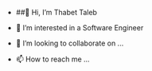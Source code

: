 - ##👋 Hi, I’m  Thabet Taleb
- 👀 I’m interested in a Software Engineer

- 💞️ I’m looking to collaborate on ...
- 📫 How to reach me ...

<!---
talebt/talebt is a ✨ special ✨ repository because its `README.md` (this file) appears on your GitHub profile.
You can click the Preview link to take a look at your changes.
--->
